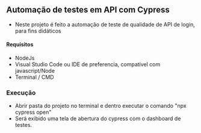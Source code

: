 ## Automação de testes em API com Cypress
- Neste projeto é feito a automação de teste de qualidade de API de login, para fins didáticos

#### Requisitos
- NodeJs
- Visual Studio Code ou IDE de preferencia, compativel com javascript/Node
- Terminal / CMD
    
### Execução
  - Abrir pasta do projeto no terminal e dentro executar o comando "npx cypress open"
  - Será exibido uma tela de abertura do cypress com o dashboard de testes.
